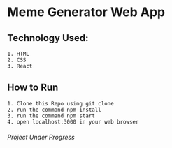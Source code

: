 # Meme Generator Web App

## Technology Used:

    1. HTML
    2. CSS
    3. React

## How to Run

    1. Clone this Repo using git clone
    2. run the command npm install
    3. run the command npm start
    4. open localhost:3000 in your web browser

###### Project Under Progress
